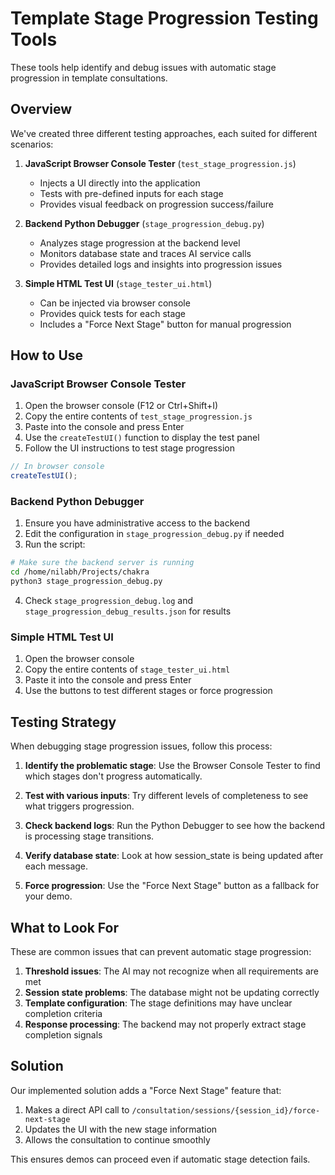 # Template Stage Progression Testing Tools

These tools help identify and debug issues with automatic stage progression in template consultations.

## Overview

We've created three different testing approaches, each suited for different scenarios:

1. **JavaScript Browser Console Tester** (`test_stage_progression.js`)
   - Injects a UI directly into the application
   - Tests with pre-defined inputs for each stage
   - Provides visual feedback on progression success/failure

2. **Backend Python Debugger** (`stage_progression_debug.py`)
   - Analyzes stage progression at the backend level
   - Monitors database state and traces AI service calls
   - Provides detailed logs and insights into progression issues

3. **Simple HTML Test UI** (`stage_tester_ui.html`)
   - Can be injected via browser console
   - Provides quick tests for each stage
   - Includes a "Force Next Stage" button for manual progression

## How to Use

### JavaScript Browser Console Tester

1. Open the browser console (F12 or Ctrl+Shift+I)
2. Copy the entire contents of `test_stage_progression.js`
3. Paste into the console and press Enter
4. Use the `createTestUI()` function to display the test panel
5. Follow the UI instructions to test stage progression

```javascript
// In browser console
createTestUI();
```

### Backend Python Debugger

1. Ensure you have administrative access to the backend
2. Edit the configuration in `stage_progression_debug.py` if needed
3. Run the script:

```bash
# Make sure the backend server is running
cd /home/nilabh/Projects/chakra
python3 stage_progression_debug.py
```

4. Check `stage_progression_debug.log` and `stage_progression_debug_results.json` for results

### Simple HTML Test UI

1. Open the browser console
2. Copy the entire contents of `stage_tester_ui.html`
3. Paste it into the console and press Enter
4. Use the buttons to test different stages or force progression

## Testing Strategy

When debugging stage progression issues, follow this process:

1. **Identify the problematic stage**: Use the Browser Console Tester to find which stages don't progress automatically.

2. **Test with various inputs**: Try different levels of completeness to see what triggers progression.

3. **Check backend logs**: Run the Python Debugger to see how the backend is processing stage transitions.

4. **Verify database state**: Look at how session_state is being updated after each message.

5. **Force progression**: Use the "Force Next Stage" button as a fallback for your demo.

## What to Look For

These are common issues that can prevent automatic stage progression:

1. **Threshold issues**: The AI may not recognize when all requirements are met
2. **Session state problems**: The database might not be updating correctly
3. **Template configuration**: The stage definitions may have unclear completion criteria
4. **Response processing**: The backend may not properly extract stage completion signals

## Solution

Our implemented solution adds a "Force Next Stage" feature that:

1. Makes a direct API call to `/consultation/sessions/{session_id}/force-next-stage`
2. Updates the UI with the new stage information
3. Allows the consultation to continue smoothly

This ensures demos can proceed even if automatic stage detection fails.